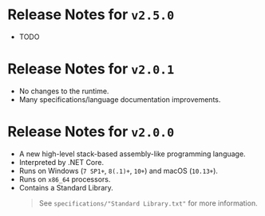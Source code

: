 # Release Notes for `v2.5.0`
* TODO

# Release Notes for `v2.0.1`
* No changes to the runtime.
* Many specifications/language documentation improvements.

# Release Notes for `v2.0.0`
* A new high-level stack-based assembly-like programming language.
* Interpreted by .NET Core.
* Runs on Windows (`7 SP1+`, `8(.1)+`, `10+`) and macOS (`10.13+`).
* Runs on `x86_64` processors.
* Contains a Standard Library.
  > See `specifications/"Standard Library.txt"` for more information.